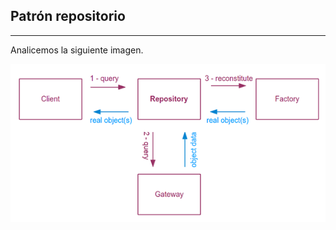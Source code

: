 ## Patrón repositorio
---------------------

Analicemos la siguiente imagen.

![Patrón Repositorio](/images/repo-pattern.png)
